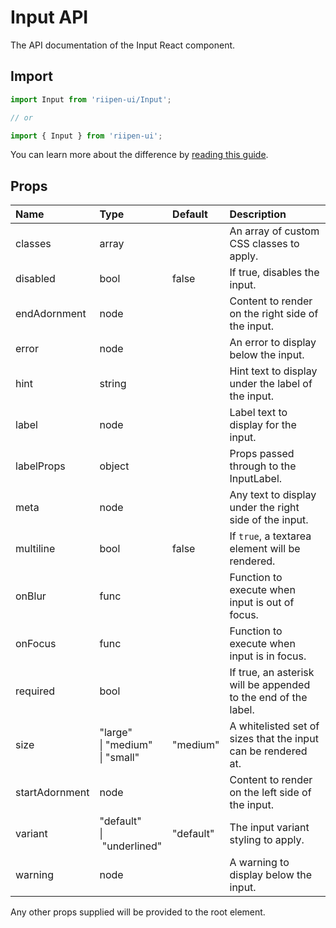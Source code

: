 <!--- This documentation is automatically generated, do not try to edit it. -->

# Input API

<p class="description">The API documentation of the Input React component.</p>

## Import

```js
import Input from 'riipen-ui/Input';

// or

import { Input } from 'riipen-ui';
```

You can learn more about the difference by [reading this guide](/guides/bundle-size).

## Props

| Name | Type | Default | Description |
|:-----|:-----|:--------|:------------|
| <span class="prop-name">classes</span> | <span class="prop-type">array</span> |  | An array of custom CSS classes to apply. |
| <span class="prop-name">disabled</span> | <span class="prop-type">bool</span> | <span class="prop-default">false</span> | If true, disables the input. |
| <span class="prop-name">endAdornment</span> | <span class="prop-type">node</span> |  | Content to render on the right side of the input. |
| <span class="prop-name">error</span> | <span class="prop-type">node</span> |  | An error to display below the input. |
| <span class="prop-name">hint</span> | <span class="prop-type">string</span> |  | Hint text to display under the label of the input. |
| <span class="prop-name">label</span> | <span class="prop-type">node</span> |  | Label text to display for the input. |
| <span class="prop-name">labelProps</span> | <span class="prop-type">object</span> |  | Props passed through to the InputLabel. |
| <span class="prop-name">meta</span> | <span class="prop-type">node</span> |  | Any text to display under the right side of the input. |
| <span class="prop-name">multiline</span> | <span class="prop-type">bool</span> | <span class="prop-default">false</span> | If `true`, a textarea element will be rendered. |
| <span class="prop-name">onBlur</span> | <span class="prop-type">func</span> |  | Function to execute when input is out of focus. |
| <span class="prop-name">onFocus</span> | <span class="prop-type">func</span> |  | Function to execute when input is in focus. |
| <span class="prop-name">required</span> | <span class="prop-type">bool</span> |  | If true, an asterisk will be appended to the end of the label. |
| <span class="prop-name">size</span> | <span class="prop-type">"large"<br>&#124;&nbsp;"medium"<br>&#124;&nbsp;"small"</span> | <span class="prop-default">"medium"</span> | A whitelisted set of sizes that the input can be rendered at. |
| <span class="prop-name">startAdornment</span> | <span class="prop-type">node</span> |  | Content to render on the left side of the input. |
| <span class="prop-name">variant</span> | <span class="prop-type">"default"<br>&#124;&nbsp;"underlined"</span> | <span class="prop-default">"default"</span> | The input variant styling to apply. |
| <span class="prop-name">warning</span> | <span class="prop-type">node</span> |  | A warning to display below the input. |


Any other props supplied will be provided to the root element.